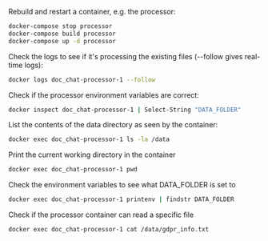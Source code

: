 
Rebuild and restart a container, e.g. the processor:
```bash
docker-compose stop processor
docker-compose build processor
docker-compose up -d processor
```

Check the logs to see if it's processing the existing files (--follow gives real-time logs):

```bash
docker logs doc_chat-processor-1 --follow
```

Check if the processor environment variables are correct:
```bash
docker inspect doc_chat-processor-1 | Select-String "DATA_FOLDER"
```

List the contents of the data directory as seen by the container:
```bash
docker exec doc_chat-processor-1 ls -la /data
```

Print the current working directory in the container
```bash
docker exec doc_chat-processor-1 pwd
```

Check the environment variables to see what DATA_FOLDER is set to
```bash
docker exec doc_chat-processor-1 printenv | findstr DATA_FOLDER
```

Check if the processor container can read a specific file
```bash
docker exec doc_chat-processor-1 cat /data/gdpr_info.txt
```


